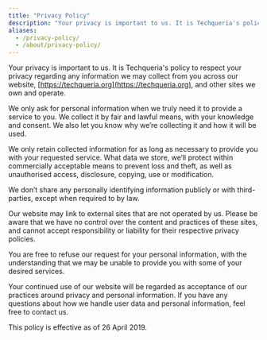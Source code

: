 ```yaml
---
title: "Privacy Policy"
description: "Your privacy is important to us. It is Techqueria's policy to respect your privacy regarding any information we may collect from you across our website and other sites we own and operate."
aliases:
  - /privacy-policy/
  - /about/privacy-policy/
---
```


Your privacy is important to us. It is Techqueria's policy to respect your privacy regarding any information we may collect from you across our website, [https://techqueria.org](https://techqueria.org), and other sites we own and operate.

We only ask for personal information when we truly need it to provide a service to you. We collect it by fair and lawful means, with your knowledge and consent. We also let you know why we’re collecting it and how it will be used.

We only retain collected information for as long as necessary to provide you with your requested service. What data we store, we’ll protect within commercially acceptable means to prevent loss and theft, as well as unauthorised access, disclosure, copying, use or modification.

We don’t share any personally identifying information publicly or with third-parties, except when required to by law.

Our website may link to external sites that are not operated by us. Please be aware that we have no control over the content and practices of these sites, and cannot accept responsibility or liability for their respective privacy policies.

You are free to refuse our request for your personal information, with the understanding that we may be unable to provide you with some of your desired services.

Your continued use of our website will be regarded as acceptance of our practices around privacy and personal information. If you have any questions about how we handle user data and personal information, feel free to contact us.

This policy is effective as of 26 April 2019.
